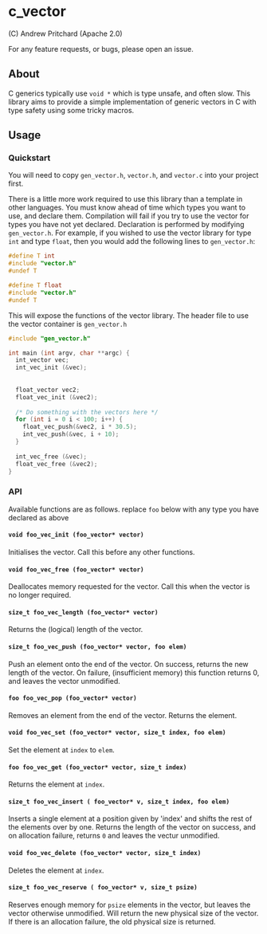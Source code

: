 # c_vector

(C) Andrew Pritchard (Apache 2.0)

For any feature requests, or bugs, please open an issue.

## About

C generics typically use `void *` which is type unsafe, and often slow. This library aims to provide a simple implementation of generic vectors in C with type safety using some tricky macros.

## Usage

### Quickstart

You will need to copy `gen_vector.h`, `vector.h`, and `vector.c` into your project first.

There is a little more work required to use this library than a template in other languages. You must know ahead of time which types you want to use, and declare them. Compilation will fail if you try to use the vector for types you have not yet declared. Declaration is performed by modifying `gen_vector.h`. For example, if you wished to use the vector library for type `int` and type `float`, then you would add the following lines to `gen_vector.h`:

``` C
#define T int
#include "vector.h"
#undef T

#define T float
#include "vector.h"
#undef T
```

This will expose the functions of the vector library. The header file to use the vector container is `gen_vector.h`

```C
#include "gen_vector.h"

int main (int argv, char **argc) {
  int_vector vec;
  int_vec_init (&vec);
  
  
  float_vector vec2;
  float_vec_init (&vec2);
  
  /* Do something with the vectors here */
  for (int i = 0 i < 100; i++) {
    float_vec_push(&vec2, i * 30.5);
    int_vec_push(&vec, i + 10);
  }
  
  int_vec_free (&vec);
  float_vec_free (&vec2);
}
```

### API

Available functions are as follows. replace `foo` below with any type you have declared as above

#### `void foo_vec_init (foo_vector* vector)`

Initialises the vector. Call this before any other functions.

#### `void foo_vec_free (foo_vector* vector)`

Deallocates memory requested for the vector. Call this when the vector is no longer required.

#### `size_t foo_vec_length (foo_vector* vector)`

Returns the (logical) length of the vector.

#### `size_t foo_vec_push (foo_vector* vector, foo elem)`

Push an element onto the end of the vector. On success, returns the new length of the vector. On failure, (insufficient memory) this function returns 0, and leaves the vector unmodified.

#### `foo foo_vec_pop (foo_vector* vector)`

Removes an element from the end of the vector. Returns the element.

#### `void foo_vec_set (foo_vector* vector, size_t index, foo elem)`

Set the element at `index` to `elem`.

#### `foo foo_vec_get (foo_vector* vector, size_t index)`

Returns the element at `index`.

#### `size_t foo_vec_insert ( foo_vector* v, size_t index, foo elem)`

Inserts a single element at a position given by 'index' and shifts the rest of the elements over by one. Returns the length of the vector on success, and on allocation failure, returns `0` and leaves the vectur unmodified.

#### `void foo_vec_delete (foo_vector* vector, size_t index)`

Deletes the element at `index`.

#### `size_t foo_vec_reserve ( foo_vector* v, size_t psize)`

Reserves enough memory for `psize` elements in the vector, but leaves the vector otherwise unmodified. Will return the new physical size of the vector. If there is an allocation failure, the old physical size is returned.
